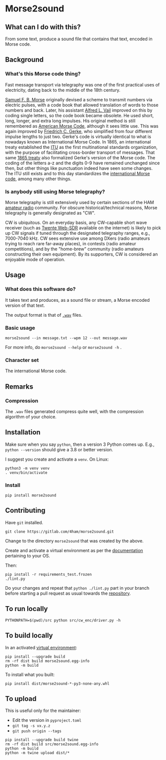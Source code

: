 # Morse2sound

## What can I do with this?

From some text, produce a sound file that contains that text, encoded
in Morse code.

## Background

### What's this Morse code thing?

Fast message transport via telegraphy was one of the first practical
uses of electricity, dating back to the middle of the 18th century.

[Samuel F. B. Morse](https://en.wikipedia.org/wiki/Samuel_Morse)
originally devised a scheme to transmit numbers via electric pulses,
with a code book that allowed translation of words to those numbers
and back.  Later, his assistant [Alfred
L. Vail](https://en.wikipedia.org/wiki/Alfred_Vail) improved on this
by coding single letters, so the code book became obsolete.  He used
short, long, longer, and extra long impulses.  His original method is
still remembered as [American Morse
Code](https://en.wikipedia.org/wiki/American_Morse_code), although it
sees little use.  This was again improved by [Friedrich
C. Gerke](https://en.wikipedia.org/wiki/Friedrich_Clemens_Gerke), who
simplified from four different impulse lengths to just two.  Gerke's
code is virtually identical to what is nowadays known as International
Morse Code.  In 1865, an international treaty established the
[ITU](https://www.itu.int/en/Pages/default.aspx) as the first
multinational standards organization, with the purpose of facilitating
cross-border transport of messages.  That same [1865
treaty](http://handle.itu.int/11.1004/020.1000/5.1.61.fr.200) also
formalized Gerke's version of the Morse code.  The coding of the
letters a-z and the digits 0-9 have remained unchanged since then, but
other things like punctuation indeed have seen some changes.  The ITU
still exists and to this day standardizes the [international Morse
code](https://www.itu.int/dms_pubrec/itu-r/rec/m/R-REC-M.1677-1-200910-I!!PDF-E.pdf),
among many other things.

### Is anybody still using Morse telegraphy?

Morse telegraphy is still extensively used by certain sections of the
HAM [amateur radio](https://en.wikipedia.org/wiki/Amateur_radio)
community. For obscure historical/technical reasons, Morse telegraphy
is generally designated as "CW".

CW is ubiquitous.  On an everyday basis, any CW-capable short wave
receiver (such as [Twente Web-SDR](http://websdr.ewi.utwente.nl:8901/)
available on the internet) is likely to pick up CW signals if tuned
through the designated telegraphy ranges, e.g., 7000-7040 kHz.  CW
sees extensive use among DXers (radio amateurs trying to reach rare
far-away places), in contests (radio amateur competitions), and by the
"home-brew" community (radio amateurs constructing their own
equipment).  By its supporters, CW is considered an enjoyable mode of
operation.

## Usage

### What does this software do?

It takes text and produces, as a sound file or stream, a Morse encoded
version of that text.

The output format is that of
[`.wav`](https://en.wikipedia.org/wiki/WAV) files.

### Basic usage

```shell
morse2sound --in message.txt --wpm 12 --out message.wav
```

For more info, do `morse2sound --help` or `morse2sound -h` .


### Character set

The international Morse code.

## Remarks

### Compression

The `.wav` files generated compress quite well, with the compression
algorithm of your choice.

## Installation

Make sure when you say `python`, then a version 3 Python comes up.
E.g., `python --version` should give a 3.8 or better version.

I suggest you create and activate a `venv`.  On Linux:

    python3 -m venv venv
    . venv/bin/activate


### Install

    pip install morse2sound

## Contributing

Have `git` installed.

```shell
git clone https://gitlab.com/4ham/morse2sound.git
```

Change to the directory `morse2sound` that was created by the above.

Create and activate a virtual environment as per the
[documentation](https://docs.python.org/3/library/venv.html#creating-virtual-environments)
pertaining to your OS.

Then:

```shell
pip install -r requirements_test.frozen
./lint.py
```

Do your changes and repeat that `python ./lint.py` part in your branch
before starting a pull request as usual towards the
[repository](https://gitlab.com/4ham/morse2sound).

## To run locally

```shell
PYTHONPATH=$(pwd)/src python src/cw_enc/driver.py -h
```

## To build locally

In an activated
[virtual environment](https://docs.python.org/3/library/venv.html#creating-virtual-environments):

```shell
pip install --upgrade build
rm -rf dist build morse2sound.egg-info
python -m build
```

To install what you built:

```shell
pip install dist/morse2sound-*-py3-none-any.whl
```

## To upload

This is useful only for the maintainer:

* Edit the version in `pyproject.toml`
* `git tag -s vx.y.z`
* `git push origin --tags`

```shell
pip install --upgrade build twine
rm -rf dist build src/morse2sound.egg-info
python -m build
python -m twine upload dist/*
```

